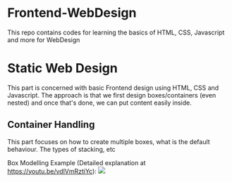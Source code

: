 # Frontend-WebDesign
This repo contains codes for learning the basics of HTML, CSS, Javascript and more for WebDesign

# Static Web Design
This part is concerned with basic Frontend design using HTML, CSS and Javascript. The approach is that we first design boxes/containers (even nested) and once that's done, we can put content easily inside.

## Container Handling
This part focuses on how to create multiple boxes, what is the default behaviour. The types of stacking, etc

Box Modelling Example (Detailed explanation at https://youtu.be/vdlVmRztiYc):
![](https://github.com/Avenge-PRC777/Frontend-WebDesign/blob/main/Static%20Web%20Design/1_Box_or_Container_Handling/GIFs/boxmodelgif.gif)
